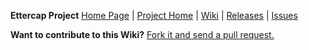 **Ettercap Project**
[Home Page](https://ettercap.github.io/ettercap/) | [Project Home](https://github.com/Ettercap/ettercap/) | [Wiki](https://github.com/Ettercap/ettercap/wiki) | [Releases](https://ettercap.github.io/ettercap/downloads) | [Issues](https://github.com/Ettercap/ettercap/wiki/issues)

**Want to contribute to this Wiki?** [Fork it and send a pull request.](https://github.com/sgeto/ettercap-wiki)